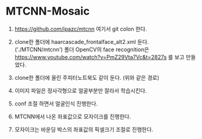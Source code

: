 # MTCNN-Mosaic

1. https://github.com/ipazc/mtcnn 여기서 git colon 한다.

2. clone한 폴더에 haarcascade_frontalface_alt2.xml 둔다. ('./MTCNN/mtcnn') 폴더
OpenCV의 face recognition은 https://www.youtube.com/watch?v=PmZ29Vta7Vc&t=2827s 를 보고 만들었다.

3. clone한 폴더에 올린 주피터노트북도 같이 둔다. (위와 같은 경로)

4. 이미지 파일은 정사각형으로 얼굴부분만 잘라서 학습시킨다.

5. conf 조절 하면서 얼굴인식 진행한다. 

6. MTCNN에서 나온 좌표값으로 모자이크를 진행한다.

7. 모자이크는 바운딩 박스의 좌표값의 픽셀크기 조절로 진행한다.
